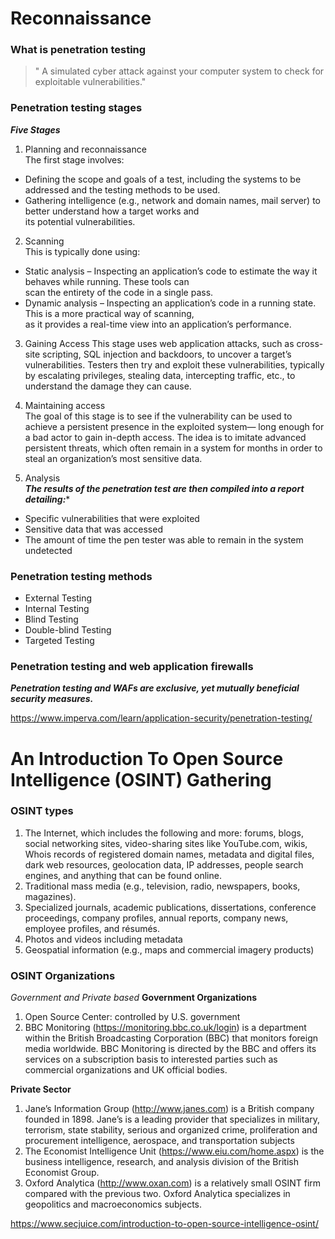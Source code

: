# Reconnaissance
### What is penetration testing
> " A simulated cyber attack against your computer system to check for exploitable vulnerabilities."

### Penetration testing stages
***Five Stages***
1. Planning and reconnaissance  
The first stage involves:
* Defining the scope and goals of a test, including the systems to be addressed and the testing methods to be used.  
* Gathering intelligence (e.g., network and domain names, mail server) to better understand how a target works and   
its potential vulnerabilities.  

2. Scanning  
This is typically done using:  
* Static analysis – Inspecting an application’s code to estimate the way it behaves while running. These tools can   
scan the entirety of the code in a single pass.  
* Dynamic analysis – Inspecting an application’s code in a running state. This is a more practical way of scanning,   
as it provides a real-time view into an application’s performance.  

3. Gaining Access
This stage uses web application attacks, such as cross-site scripting, SQL injection and backdoors, to uncover a target’s vulnerabilities. 
Testers then try and exploit these vulnerabilities, typically by escalating privileges, stealing data, intercepting traffic, etc., to understand the damage they can cause.

4. Maintaining access  
The goal of this stage is to see if the vulnerability can be used to achieve a persistent presence in the exploited system— long enough for  a bad actor to gain in-depth access. The idea is to imitate advanced persistent threats, which often remain in a system for months in order  to steal an organization’s most sensitive data.

5. Analysis  
***The results of the penetration test are then compiled into a report detailing:****
* Specific vulnerabilities that were exploited  
* Sensitive data that was accessed  
* The amount of time the pen tester was able to remain in the system undetected  

### Penetration testing methods
* External Testing  
* Internal Testing  
* Blind Testing  
* Double-blind Testing  
* Targeted Testing  

### Penetration testing and web application firewalls
***Penetration testing and WAFs are exclusive, yet mutually beneficial security measures.***

https://www.imperva.com/learn/application-security/penetration-testing/

# An Introduction To Open Source Intelligence (OSINT) Gathering
### OSINT types
1. The Internet, which includes the following and more: forums, blogs, social networking sites, video-sharing sites like YouTube.com, wikis, Whois records of registered domain names, metadata and digital files, dark web resources, geolocation data, IP addresses, people search engines, and anything that can be found online.  
2. Traditional mass media (e.g., television, radio, newspapers, books, magazines).  
3. Specialized journals, academic publications, dissertations, conference proceedings, company profiles, annual reports, company news, employee profiles, and résumés.  
4. Photos and videos including metadata    
5. Geospatial information (e.g., maps and commercial imagery products)  

### OSINT Organizations
_Government and Private based_
**Government Organizations**  
1. Open Source Center: controlled by U.S. government  
2. BBC Monitoring (https://monitoring.bbc.co.uk/login) is a department within the British Broadcasting Corporation (BBC) that monitors foreign media worldwide. BBC Monitoring is directed by the BBC and offers its services on a subscription basis to interested parties such as commercial organizations and UK official bodies.

**Private Sector**
1. Jane’s Information Group (http://www.janes.com) is a British company founded in 1898. Jane’s is a leading provider that specializes in military, terrorism, state stability, serious and organized crime, proliferation and procurement intelligence, aerospace, and transportation subjects  
2. The Economist Intelligence Unit (https://www.eiu.com/home.aspx) is the business intelligence, research, and analysis division of the British Economist Group.  
3. Oxford Analytica (http://www.oxan.com) is a relatively small OSINT firm compared with the previous two. Oxford Analytica specializes in geopolitics and macroeconomics subjects.  

https://www.secjuice.com/introduction-to-open-source-intelligence-osint/
